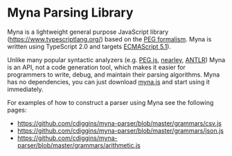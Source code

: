 # Myna Parsing Library

Myna is a lightweight general purpose JavaScript library (https://www.typescriptlang.org/) based on the [PEG formalism](http://bford.info/pub/lang/peg). Myna is written using TypeScript 2.0 and targets [ECMAScript 5.1](https://www.ecma-international.org/ecma-262/5.1/)). 

Unlike many popular syntactic analyzers (e.g. [PEG.js](https://pegjs.org/), [nearley](http://nearley.js.org/), [ANTLR](http://www.antlr.org/)) Myna is an API, not a code generation tool, which makes it easier for programmers to write, debug, and maintain their parsing algorithms. Myna has no dependencies, you can just download [myna.js](https://github.com/cdiggins/myna-parser/raw/master/myna.js) and start using it immediately.

For examples of how to construct a parser using Myna see the following pages:

- https://github.com/cdiggins/myna-parser/blob/master/grammars/csv.js
- https://github.com/cdiggins/myna-parser/blob/master/grammars/json.js
- https://github.com/cdiggins/myna-parser/blob/master/grammars/arithmetic.js
